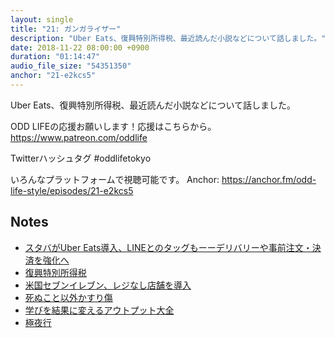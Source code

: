 ```yaml
---
layout: single
title: "21: ガンガライザー"
description: "Uber Eats、復興特別所得税、最近読んだ小説などについて話しました。"
date: 2018-11-22 08:00:00 +0900
duration: "01:14:47"
audio_file_size: "54351350"
anchor: "21-e2kcs5"
---
```

Uber Eats、復興特別所得税、最近読んだ小説などについて話しました。

ODD LIFEの応援お願いします！応援はこちらから。
https://www.patreon.com/oddlife

Twitterハッシュタグ #oddlifetokyo

いろんなプラットフォームで視聴可能です。
Anchor: https://anchor.fm/odd-life-style/episodes/21-e2kcs5

## Notes
- [スタバがUber Eats導入、LINEとのタッグもーーデリバリーや事前注文・決済を強化へ](https://jp.techcrunch.com/2018/11/08/starbucks-uber-eats-line/)
- [復興特別所得税](https://www.nta.go.jp/publication/pamph/shotoku/fukko_tokubetsu/index.htm)
- [米国セブンイレブン、レジなし店舗を導入](https://jp.techcrunch.com/2018/11/06/2018-11-05-7-eleven-is-bringing-cashier-less-payments-to-its-stores/)
- [死ぬこと以外かすり傷](https://www.amazon.co.jp/dp/B07G11624W/)
- [学びを結果に変えるアウトプット大全](https://www.amazon.co.jp/dp/B07FZWZPDS/)
- [極夜行](https://www.amazon.co.jp/dp/B079LWHKYB/)
